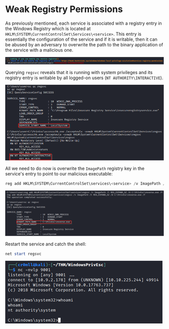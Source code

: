 # Weak Registry Permissions

As previously mentioned, each service is associated with a registry entry in the Windows Registry which is located at `HKLM\SYSTEM\CurrentControlSet\Services\<service>`. This entry is essentially the configuration of the service and if it is writable, then it can be abused by an adversary to overwrite the path to the binary application of the service with a malicious one.

![](res/Images/WRP/Modifiable%20Registry%20Service%20Entry.png)

Querying `regsvc` reveals that it is running with system privileges and its registry entry is writable by all logged-on users (`NT AUTHORITY\INTERACTIVE`).

![](res/Images/WRP/Query%20regsvc.png)

All we need to do now is overwrite the `ImagePath` registry key in the service's entry to point to our malicious executable:

```powershell
reg add HKLM\SYSTEM\CurrentControlSet\services\<service> /v ImagePath /t REG_EXPAND_SZ /d <path> /f
```

![](res/Images/WRP/Overwritten%20ImagePath%20Key.png)

Restart the service and catch the shell:
```powershell
net start regsvc
```

![](../res/Images/Shell.png)